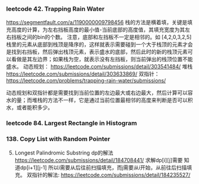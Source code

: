 ### leetcode 42. Trapping Rain Water
https://segmentfault.com/a/1190000009798456
栈的方法是横着填，关键是填充高度的计算，为左右挡板高度的最小值-当前底部的高度值，其填充宽度为其左右挡板之间的bin的个数。
注意，底部和左挡板不一定是相邻的。如  [4,2,0,3,2,5] 
栈里的元素从底部到栈顶是降序的，这样就表示需要碰到一个大于栈顶的元素才会是找到右挡板，然后弹出栈顶元素，表示盛水的底部，然后此时的新的栈顶元素可以看做是其左边界；如果栈为空，就表示没有左挡板，则当前弹出的栈顶位置不能盛水。
动态规划：
https://leetcode.com/submissions/detail/303541484/ 
堆栈
https://leetcode.com/submissions/detail/303633869/
双指针：
https://leetcode.com/problems/trapping-rain-water/submissions/ 

动态规划和双指针都是需要找到当前位置的左边最大或右边最大，然后计算可以容水的量；而堆栈的方法不一样，它是通过当前位置最相邻的高度来判断是否可以积水，或者能积多少。

### leetcode 84. Largest Rectangle in Histogram


### 138. Copy List with Random Pointer

5. Longest Palindromic Substring 
dp的解法
https://leetcode.com/submissions/detail/184708441/ 
求解dp[i][j]需要 知道dp[i+1][j-1]  所以i需要从后往前扫描填充，而j需要从i开始，从前往后扫描填充。
双指针的解法:
https://leetcode.com/submissions/detail/184235527/   





